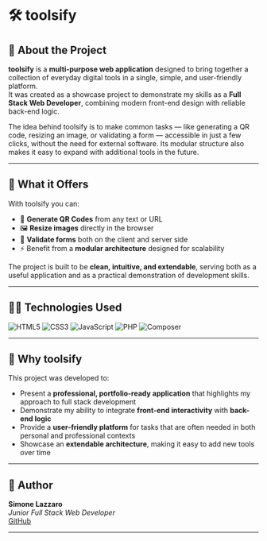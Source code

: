 # 🛠 toolsify

## 📖 About the Project
**toolsify** is a **multi-purpose web application** designed to bring together a collection of everyday digital tools in a single, simple, and user-friendly platform.  
It was created as a showcase project to demonstrate my skills as a **Full Stack Web Developer**, combining modern front-end design with reliable back-end logic.  

The idea behind toolsify is to make common tasks — like generating a QR code, resizing an image, or validating a form — accessible in just a few clicks, without the need for external software. Its modular structure also makes it easy to expand with additional tools in the future.

---

## 🎯 What it Offers
With toolsify you can:
- 🔲 **Generate QR Codes** from any text or URL
- 🖼️ **Resize images** directly in the browser
- 📝 **Validate forms** both on the client and server side
- ⚡ Benefit from a **modular architecture** designed for scalability

The project is built to be **clean, intuitive, and extendable**, serving both as a useful application and as a practical demonstration of development skills.

---

## 🧑‍💻 Technologies Used

![HTML5](https://img.shields.io/badge/HTML5-E34F26?style=for-the-badge&logo=html5&logoColor=white)
![CSS3](https://img.shields.io/badge/CSS3-1572B6?style=for-the-badge&logo=css3&logoColor=white)
![JavaScript](https://img.shields.io/badge/JavaScript-F7DF1E?style=for-the-badge&logo=javascript&logoColor=black)
![PHP](https://img.shields.io/badge/PHP-777BB4?style=for-the-badge&logo=php&logoColor=white)
![Composer](https://img.shields.io/badge/Composer-885630?style=for-the-badge&logo=composer&logoColor=white)

---

## 🌟 Why toolsify
This project was developed to:
- Present a **professional, portfolio-ready application** that highlights my approach to full stack development
- Demonstrate my ability to integrate **front-end interactivity** with **back-end logic**
- Provide a **user-friendly platform** for tasks that are often needed in both personal and professional contexts
- Showcase an **extendable architecture**, making it easy to add new tools over time

---

## 👤 Author
**Simone Lazzaro**  
*Junior Full Stack Web Developer*  
[GitHub](https://github.com/simonelazzarodev)

---
